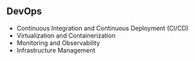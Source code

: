## DevOps

- Continuous Integration and Continuous Deployment (CI/CD)
- Virtualization and Containerization
- Monitoring and Observability
- Infrastructure Management
